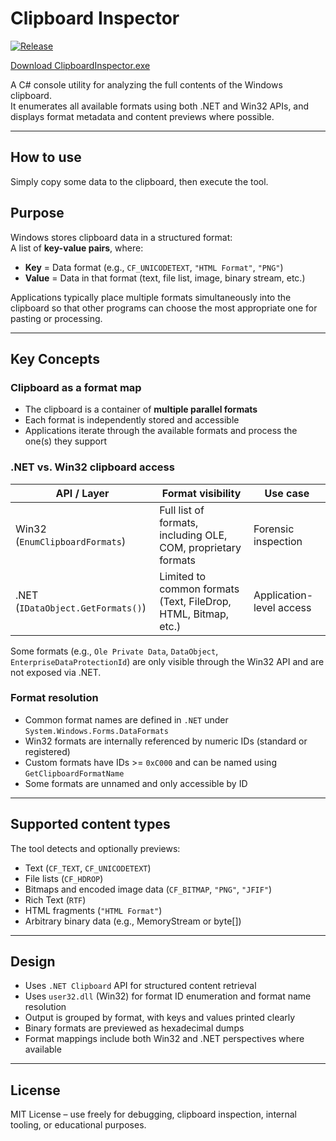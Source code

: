 # Clipboard Inspector

[![Release](https://img.shields.io/github/v/release/pumbaba/ClipboardInspector?label=Latest%20Release)](https://github.com/pumbaba/ClipboardInspector/releases/latest)

[Download ClipboardInspector.exe](https://github.com/pumbaba/ClipboardInspector/releases/latest/download/ClipboardInspector.exe)

A C# console utility for analyzing the full contents of the Windows clipboard.  
It enumerates all available formats using both .NET and Win32 APIs, and displays format metadata and content previews where possible.

---

## How to use

Simply copy some data to the clipboard, then execute the tool.

## Purpose

Windows stores clipboard data in a structured format:  
A list of **key-value pairs**, where:

- **Key** = Data format (e.g., `CF_UNICODETEXT`, `"HTML Format"`, `"PNG"`)
- **Value** = Data in that format (text, file list, image, binary stream, etc.)

Applications typically place multiple formats simultaneously into the clipboard so that other programs can choose the most appropriate one for pasting or processing.

---

## Key Concepts

### Clipboard as a format map

- The clipboard is a container of **multiple parallel formats**
- Each format is independently stored and accessible
- Applications iterate through the available formats and process the one(s) they support

### .NET vs. Win32 clipboard access

| API / Layer                       | Format visibility                                              | Use case                 |
| --------------------------------- | -------------------------------------------------------------- | ------------------------ |
| Win32 (`EnumClipboardFormats`)    | Full list of formats, including OLE, COM, proprietary formats  | Forensic inspection      |
| .NET (`IDataObject.GetFormats()`) | Limited to common formats (Text, FileDrop, HTML, Bitmap, etc.) | Application-level access |

Some formats (e.g., `Ole Private Data`, `DataObject`, `EnterpriseDataProtectionId`) are only visible through the Win32 API and are not exposed via .NET.

### Format resolution

- Common format names are defined in `.NET` under `System.Windows.Forms.DataFormats`
- Win32 formats are internally referenced by numeric IDs (standard or registered)
- Custom formats have IDs >= `0xC000` and can be named using `GetClipboardFormatName`
- Some formats are unnamed and only accessible by ID

---

## Supported content types

The tool detects and optionally previews:

- Text (`CF_TEXT`, `CF_UNICODETEXT`)
- File lists (`CF_HDROP`)
- Bitmaps and encoded image data (`CF_BITMAP`, `"PNG"`, `"JFIF"`)
- Rich Text (`RTF`)
- HTML fragments (`"HTML Format"`)
- Arbitrary binary data (e.g., MemoryStream or byte[])

---

## Design

- Uses `.NET Clipboard` API for structured content retrieval
- Uses `user32.dll` (Win32) for format ID enumeration and format name resolution
- Output is grouped by format, with keys and values printed clearly
- Binary formats are previewed as hexadecimal dumps
- Format mappings include both Win32 and .NET perspectives where available

---

## License

MIT License – use freely for debugging, clipboard inspection, internal tooling, or educational purposes.

